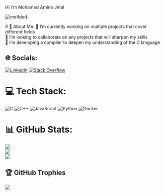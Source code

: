 Hi I'm Mohamed Amine Jmal
<p align="left"> <img src="https://komarev.com/ghpvc/?username=me9ded&label=Profile%20views&color=0e75b6&style=flat" alt="me9ded" /> </p>
# 💫 About Me:
🔭 I’m currently working on multiple projects that cover different fields<br>👯 I’m looking to collaborate on any projects that will sharpen my skills<br>🌱 I’m developing a compiler to deepen my understanding of the C language<br>


## 🌐 Socials:
[![LinkedIn](https://img.shields.io/badge/LinkedIn-%230077B5.svg?logo=linkedin&logoColor=white)](https://linkedin.com/in/mohamed-amine-jmal) [![Stack Overflow](https://img.shields.io/badge/-Stackoverflow-FE7A16?logo=stack-overflow&logoColor=white)](https://stackoverflow.com/users/amine-jmal) 

# 💻 Tech Stack:
![C](https://img.shields.io/badge/c-%2300599C.svg?style=for-the-badge&logo=c&logoColor=white) ![C++](https://img.shields.io/badge/c++-%2300599C.svg?style=for-the-badge&logo=c%2B%2B&logoColor=white) ![JavaScript](https://img.shields.io/badge/javascript-%23323330.svg?style=for-the-badge&logo=javascript&logoColor=%23F7DF1E) ![Python](https://img.shields.io/badge/python-3670A0?style=for-the-badge&logo=python&logoColor=ffdd54) ![Docker](https://img.shields.io/badge/docker-%230db7ed.svg?style=for-the-badge&logo=docker&logoColor=white)
# 📊 GitHub Stats:
![](https://github-readme-stats.vercel.app/api?username=Me9ded&theme=dark&hide_border=false&include_all_commits=false&count_private=false)<br/>
![](https://github-readme-streak-stats.herokuapp.com/?user=Me9ded&theme=dark&hide_border=false)<br/>
![](https://github-readme-stats.vercel.app/api/top-langs/?username=Me9ded&theme=dark&hide_border=false&include_all_commits=false&count_private=false&layout=compact)

## 🏆 GitHub Trophies
![](https://github-profile-trophy.vercel.app/?username=Me9ded&theme=radical&no-frame=false&no-bg=true&margin-w=4)

